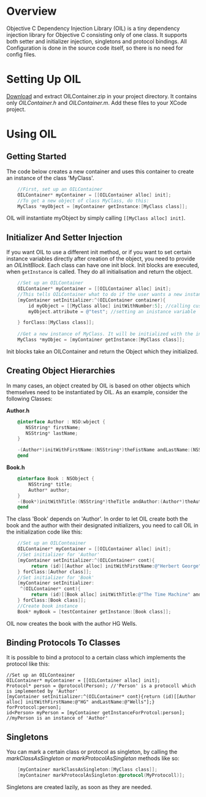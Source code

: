 Overview
========

Objective C Dependency Injection Library (OIL) is a tiny dependency injection library for Objective C consisting only of one class. It supports both setter and initializer injection, singletons and protocol bindings. All Configuration is done in the source code itself, so there is no need for config files.


Setting Up OIL
==============

[Download](https://github.com/downloads/brodo/OIL/OILContainer.zip) and extract OILContainer.zip in your project directory. It contains only *OILContainer.h* and *OILContainer.m*. Add these files to your XCode project.

Using OIL
=========

Getting Started
---------------

The code below creates a new container and uses this container to create an instance of the class 'MyClass'.

```objective-c
    //First, set up an OILContainer
    OILContainer* myContainer = [[OILContainer alloc] init];
    //To get a new object of class MyClass, do this:
    MyClass *myObject = [myContainer getInstance:[MyClass class]];
```

OIL will instantiate myObject by simply calling `[[MyClass alloc] init]`. 

Initializer And Setter Injection
--------------------------------

If you want OIL to use a different init method, or if you want to set certain instance variables directly after creation of the object, you need to provide an *OILInitBlock*. Each class can have one init block. Init blocks are executed, when `getInstance` is called. They do all initialisation and return the object.

```objective-c
    //Set up an OILContainer
    OILContainer* myContainer = [[OILContainer alloc] init];
    //This tells OILContainer what to do if the user wants a new instance of 'MyClass':
    [myContainer setInitializer:^(OILContainer container){
        id myObject = [[MyClass alloc] initWithNumber:5]; //calling custom init method
        myObject.attribute = @"test"; //setting an inistance variable

    } forClass:[MyClass class]];
    
    //Get a new instance of MyClass. It will be initialized with the init block which we just provided.
    MyClass *myObjec = [myContainer getInstance:[MyClass class]];
```

Init blocks take an OILContainer and return the Object which they initialized.

Creating Object Hierarchies
---------------------------

In many cases, an object created by OIL is based on other objects which themselves need to be instantiated by OIL. As an example, consider the following Classes:

**Author.h**

```objective-c
    @interface Author : NSO:wbject {
       NSString* firstName;
       NSString* lastName;
    }

    -(Author*)initWithFirstName:(NSString*)theFistName andLastName:(NSString*)theLastName;
    @end
```

**Book.h**

```objective-c
    @interface Book : NSObject {
        NSString* title;
        Author* author;
    }
    -(Book*)initWithTitle:(NSString*)theTitle andAuthor:(Author*)theAuthor;
    @end
```

The class 'Book' depends on 'Author'. In order to let OIL create both the book and the author with their designated initializers, you need to call OIL in the initialization code like this:

```objective-c
    //Set up an OILConteainer
    OILContainer* myContainer = [[OILContainer alloc] init];
    //Set initializer for 'Author'
    [myContainer setInitializer:^(OILContainer* cont){
         return (id)[[Author alloc] initWithFirstName:@"Herbert George" andLastName:@"Wells"];
    } forClass:[Author class]];
    //Set initializer for 'Book'  
    [myContainer setInitializer:
     ^(OILContainer* cont){
         return (id)[[Book alloc] initWithTitle:@"The Time Machine" andAuthor:[cont getInstance:[Author class]]];
    } forClass:[Book class]];
    //Create book instance
    Book* myBook = [testContainer getInstance:[Book class]];
```

OIL now creates the book with the author HG Wells.

Binding Protocols To Classes
----------------------------

It is possible to bind a protocol to a certain class which implements the protocol like this:

    //Set up an OILConteainer
    OILContainer* myContainer = [[OILContainer alloc] init];
    Protocol* person = @protocol(Person); //'Person' is a protocoll which is implemented by 'Author'
    [myContainer setInitializer:^(OILContainer* cont){return (id)[[Author alloc] initWithFirstName:@"HG" andLastName:@"Wells"];} forProtocol:person];
    id<Person> myPerson = [myContainer getInstanceForProtcol:person]; //myPerson is an instance of 'Author'
   

Singletons
----------

You can mark a certain class or protocol as singleton, by calling the *markClassAsSingleton* or *markProtocolAsSingleton* methods like so:

```objective-c
    [myContainer markClassAsSingleton:[MyClass class]];
    [myContainer markProtocolAsSingleton:@protocol(MyProtocoll)];
```

Singletons are created lazily, as soon as they are needed.
